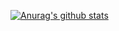 [![Anurag's github stats](https://github-readme-stats.vercel.app/api?username=NULLCT)](https://github.com/anuraghazra/github-readme-stats)
